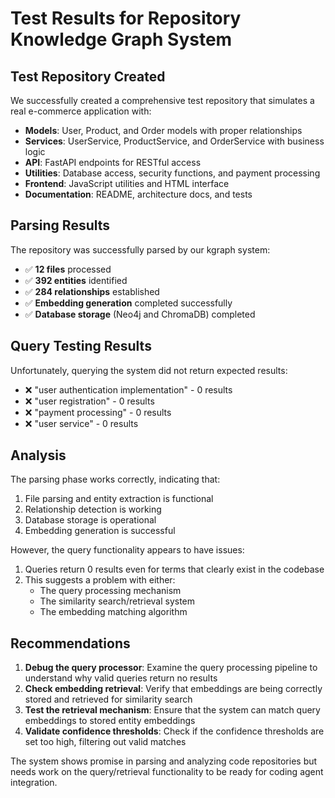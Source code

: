 # Test Results for Repository Knowledge Graph System

## Test Repository Created

We successfully created a comprehensive test repository that simulates a real e-commerce application with:

- **Models**: User, Product, and Order models with proper relationships
- **Services**: UserService, ProductService, and OrderService with business logic
- **API**: FastAPI endpoints for RESTful access
- **Utilities**: Database access, security functions, and payment processing
- **Frontend**: JavaScript utilities and HTML interface
- **Documentation**: README, architecture docs, and tests

## Parsing Results

The repository was successfully parsed by our kgraph system:

- ✅ **12 files** processed
- ✅ **392 entities** identified
- ✅ **284 relationships** established
- ✅ **Embedding generation** completed successfully
- ✅ **Database storage** (Neo4j and ChromaDB) completed

## Query Testing Results

Unfortunately, querying the system did not return expected results:

- ❌ "user authentication implementation" - 0 results
- ❌ "user registration" - 0 results
- ❌ "payment processing" - 0 results
- ❌ "user service" - 0 results

## Analysis

The parsing phase works correctly, indicating that:
1. File parsing and entity extraction is functional
2. Relationship detection is working
3. Database storage is operational
4. Embedding generation is successful

However, the query functionality appears to have issues:
1. Queries return 0 results even for terms that clearly exist in the codebase
2. This suggests a problem with either:
   - The query processing mechanism
   - The similarity search/retrieval system
   - The embedding matching algorithm

## Recommendations

1. **Debug the query processor**: Examine the query processing pipeline to understand why valid queries return no results
2. **Check embedding retrieval**: Verify that embeddings are being correctly stored and retrieved for similarity search
3. **Test the retrieval mechanism**: Ensure that the system can match query embeddings to stored entity embeddings
4. **Validate confidence thresholds**: Check if the confidence thresholds are set too high, filtering out valid matches

The system shows promise in parsing and analyzing code repositories but needs work on the query/retrieval functionality to be ready for coding agent integration.